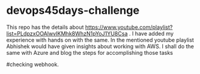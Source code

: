 # devops45days-challenge
This repo has the details about https://www.youtube.com/playlist?list=PLdpzxOOAlwvIKMhk8WhzN1pYoJ1YU8Csa . 
I have added my experience with hands on with the same.
In the mentioned youtube playlist Abhishek would have given insights about working with AWS. I shall do the same with Azure and blog the steps for accomplishing those tasks

#checking webhook.
